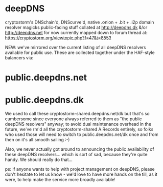 # deepDNS
cryptostorm's DNSchain'd, DNScurve'd, native .onion + .bit + .i2p domain resolver magicks
public-facing stuff collated at http://deepdns.dk &/or http://deepdns.net for now
currently mapped down to forum thread at: https://cryptostorm.org/viewtopic.php?f=47&t=8553

NEW: we've mirrored over the current listing of all deepDNS resolvers available for public use. These are collected together under the HAF-style balancers via:

# public.deepdns.net
# public.deepdns.dk

We used to call these cryptostorm-shared.deepdns.net/dk but that's so cumbersome since everyone always referred to them as "the public deepDNS resolvers" anyway; to avoid dual maintenance overhead in the future, we've rm'd all the cryptostorm-shared A Records entirely, so folks who used those will need to switch to public.deepdns.net/dk once and from then on it's all smooth sailing :-)

Also, we never actually got around to announcing the public availability of these deepDNS resolvers... which is sort of sad, because they're quite handy. We should really do that...

ps: if anyone wants to help with project management on deepDNS, please don't hesitate to let us know - we'd love to have more hands on the till, as it were, to help make the service more broadly available!
